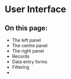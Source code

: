 # User Interface

## On this page:

* The left panel
* The centre panel
* The right panel
* Records
* Data entry forms
* Filtering
* 
